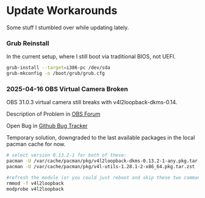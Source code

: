 # Update Workarounds
Some stuff I stumbled over while updating lately.

### Grub Reinstall
In the current setup, where I still boot via traditional BIOS, not UEFI.
```bash
grub-install --target=i386-pc /dev/sda
grub-mkconfig -o /boot/grub/grub.cfg
```

### 2025-04-16 OBS Virtual Camera Broken
OBS 31.0.3 virtual camera still breaks with v4l2loopback-dkms-0.14.

Description of Problem in [OBS Forum](https://obsproject.com/forum/threads/obs-virtual-camera-failed-to-start-streaming-on-dev-video2-invalid-argument.184717/)

Open Bug in [Github Bug Tracker](https://github.com/ublue-os/akmods/issues/328)

Temporary solution, downgraded to the last available packages in the local pacman cache for now.

```bash
# select version 0.13.2-1 for both of these:
pacman -U /var/cache/pacman/pkg/v4l2loopback-dkms-0.13.2-1-any.pkg.tar.zst
pacman -U /var/cache/pacman/pkg/v4l-utils-1.28.1-2-x86_64.pkg.tar.zst

#refresh the module (or you could just reboot and skip these two commands)
rmmod -f v4l2loopback
modprobe v4l2loopback
```



